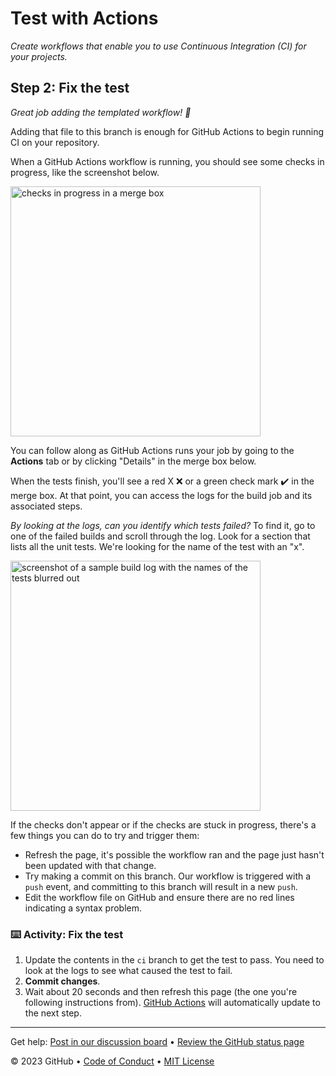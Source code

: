 # Test with Actions

_Create workflows that enable you to use Continuous Integration (CI) for your
projects._

</header>

<!--
  <<< Author notes: Step 2 >>>
  Start this step by acknowledging the previous step.
  Define terms and link to docs.github.com.
-->

## Step 2: Fix the test

_Great job adding the templated workflow! :tada:_

Adding that file to this branch is enough for GitHub Actions to begin running CI
on your repository.

When a GitHub Actions workflow is running, you should see some checks in
progress, like the screenshot below.

<img alt="checks in progress in a merge box" src=https://user-images.githubusercontent.com/16547949/66080348-ecc5f580-e533-11e9-909e-c213b08790eb.png width=400 />

You can follow along as GitHub Actions runs your job by going to the **Actions**
tab or by clicking "Details" in the merge box below.

When the tests finish, you'll see a red X :x: or a green check mark
:heavy_check_mark: in the merge box. At that point, you can access the logs for
the build job and its associated steps.

_By looking at the logs, can you identify which tests failed?_ To find it, go to
one of the failed builds and scroll through the log. Look for a section that
lists all the unit tests. We're looking for the name of the test with an "x".

<img alt="screenshot of a sample build log with the names of the tests blurred out" src=https://user-images.githubusercontent.com/16547949/65922013-e740a200-e3b1-11e9-8151-faf52c30201e.png width=400 />

If the checks don't appear or if the checks are stuck in progress, there's a few
things you can do to try and trigger them:

- Refresh the page, it's possible the workflow ran and the page just hasn't been
  updated with that change.
- Try making a commit on this branch. Our workflow is triggered with a `push`
  event, and committing to this branch will result in a new `push`.
- Edit the workflow file on GitHub and ensure there are no red lines indicating
  a syntax problem.

### :keyboard: Activity: Fix the test

1. Update the contents in the `ci` branch to get the test to pass. You need to
   look at the logs to see what caused the test to fail.
1. **Commit changes**.
1. Wait about 20 seconds and then refresh this page (the one you're following
   instructions from). [GitHub Actions](https://docs.github.com/actions) will
   automatically update to the next step.

<footer>

<!--
  <<< Author notes: Footer >>>
  Add a link to get support, GitHub status page, code of conduct, license link.
-->

---

Get help:
[Post in our discussion board](https://github.com/orgs/skills/discussions/categories/test-with-actions)
&bull; [Review the GitHub status page](https://www.githubstatus.com/)

&copy; 2023 GitHub &bull;
[Code of Conduct](https://www.contributor-covenant.org/version/2/1/code_of_conduct/code_of_conduct.md)
&bull; [MIT License](https://gh.io/mit)

</footer>
